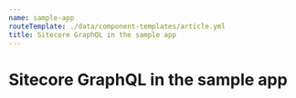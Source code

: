 ```yaml
---
name: sample-app
routeTemplate: ./data/component-templates/article.yml
title: Sitecore GraphQL in the sample app
---
```

# Sitecore GraphQL in the sample app